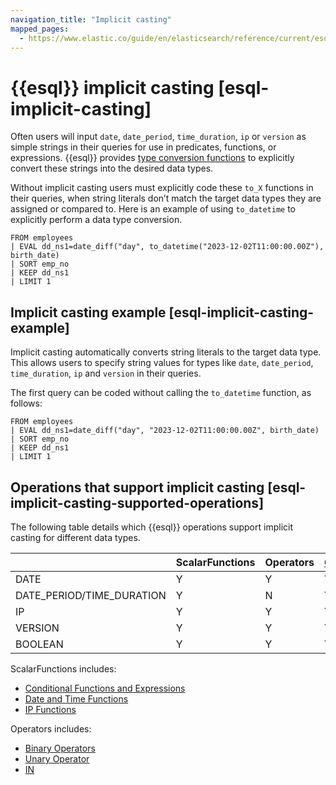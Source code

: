```yaml
---
navigation_title: "Implicit casting"
mapped_pages:
  - https://www.elastic.co/guide/en/elasticsearch/reference/current/esql-implicit-casting.html
---
```


# {{esql}} implicit casting [esql-implicit-casting]


Often users will input `date`, `date_period`, `time_duration`, `ip` or `version` as simple strings in their queries for use in predicates, functions, or expressions. {{esql}} provides [type conversion functions](/reference/query-languages/esql/esql-functions-operators.md#esql-type-conversion-functions) to explicitly convert these strings into the desired data types.

Without implicit casting users must explicitly code these `to_X` functions in their queries, when string literals don’t match the target data types they are assigned or compared to. Here is an example of using `to_datetime` to explicitly perform a data type conversion.

```esql
FROM employees
| EVAL dd_ns1=date_diff("day", to_datetime("2023-12-02T11:00:00.00Z"), birth_date)
| SORT emp_no
| KEEP dd_ns1
| LIMIT 1
```


## Implicit casting example [esql-implicit-casting-example]

Implicit casting automatically converts string literals to the target data type. This allows users to specify string values for types like `date`, `date_period`, `time_duration`, `ip` and `version` in their queries.

The first query can be coded without calling the `to_datetime` function, as follows:

```esql
FROM employees
| EVAL dd_ns1=date_diff("day", "2023-12-02T11:00:00.00Z", birth_date)
| SORT emp_no
| KEEP dd_ns1
| LIMIT 1
```


## Operations that support implicit casting [esql-implicit-casting-supported-operations]

The following table details which {{esql}} operations support implicit casting for different data types.

|  | ScalarFunctions | Operators | [GroupingFunctions](/reference/query-languages/esql/esql-functions-operators.md#esql-group-functions) | [AggregateFunctions](/reference/query-languages/esql/esql-functions-operators.md#esql-agg-functions) |
| --- | --- | --- | --- | --- |
| DATE | Y | Y | Y | N |
| DATE_PERIOD/TIME_DURATION | Y | N | Y | N |
| IP | Y | Y | Y | N |
| VERSION | Y | Y | Y | N |
| BOOLEAN | Y | Y | Y | N |

ScalarFunctions includes:

* [Conditional Functions and Expressions](/reference/query-languages/esql/esql-functions-operators.md#esql-conditional-functions-and-expressions)
* [Date and Time Functions](/reference/query-languages/esql/esql-functions-operators.md#esql-date-time-functions)
* [IP Functions](/reference/query-languages/esql/esql-functions-operators.md#esql-ip-functions)

Operators includes:

* [Binary Operators](/reference/query-languages/esql/esql-functions-operators.md#esql-binary-operators)
* [Unary Operator](/reference/query-languages/esql/esql-functions-operators.md#esql-unary-operators)
* [IN](/reference/query-languages/esql/esql-functions-operators.md#esql-in-operator)

